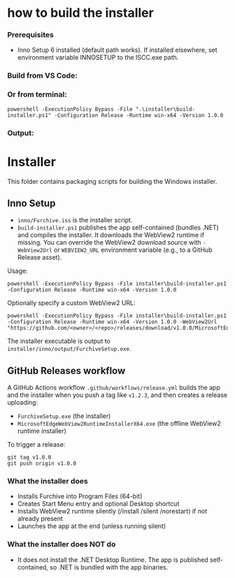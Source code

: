 # how to build the installer
### Prerequisites
- Inno Setup 6 installed (default path works). If installed elsewhere, set environment variable INNOSETUP to the ISCC.exe path.

### Build from VS Code:

### Or from terminal:

```
powershell -ExecutionPolicy Bypass -File ".\installer\build-installer.ps1" -Configuration Release -Runtime win-x64 -Version 1.0.0
```

### Output:
# Installer

This folder contains packaging scripts for building the Windows installer.

## Inno Setup

- `inno/Furchive.iss` is the installer script.
- `build-installer.ps1` publishes the app self-contained (bundles .NET) and compiles the installer. It downloads the WebView2 runtime if missing. You can override the WebView2 download source with `-WebView2Url` or `WEBVIEW2_URL` environment variable (e.g., to a GitHub Release asset).

Usage:

```
powershell -ExecutionPolicy Bypass -File installer\build-installer.ps1 -Configuration Release -Runtime win-x64 -Version 1.0.0
```

Optionally specify a custom WebView2 URL:

```
powershell -ExecutionPolicy Bypass -File installer\build-installer.ps1 -Configuration Release -Runtime win-x64 -Version 1.0.0 -WebView2Url "https://github.com/<owner>/<repo>/releases/download/v1.0.0/MicrosoftEdgeWebView2RuntimeInstallerX64.exe"
```

The installer executable is output to `installer/inno/output/FurchiveSetup.exe`.

## GitHub Releases workflow

A GitHub Actions workflow `.github/workflows/release.yml` builds the app and the installer when you push a tag like `v1.2.3`, and then creates a release uploading:

- `FurchiveSetup.exe` (the installer)
- `MicrosoftEdgeWebView2RuntimeInstallerX64.exe` (the offline WebView2 runtime installer)

To trigger a release:

```
git tag v1.0.0
git push origin v1.0.0
```
### What the installer does
- Installs Furchive into Program Files (64-bit)
- Creates Start Menu entry and optional Desktop shortcut
- Installs WebView2 runtime silently (/install /silent /norestart) if not already present
- Launches the app at the end (unless running silent)

### What the installer does NOT do
- It does not install the .NET Desktop Runtime. The app is published self-contained, so .NET is bundled with the app binaries.

